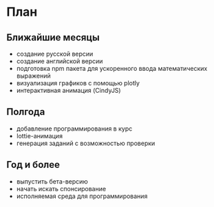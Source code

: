 # План

## Ближайшие месяцы

- создание русской версии
- создание английской версии
- подготовка npm пакета для ускоренного ввода математических выражений
- визуализация графиков с помощью plotly
- интерактивная анимация (CindyJS)

## Полгода

- добавление программирования в курс
- lottie-анимация
- генерация заданий с возможностью проверки

## Год и более

- выпустить бета-версию
- начать искать спонсирование
- исполняемая среда для программирования
